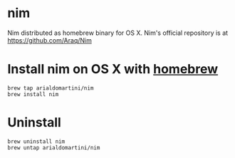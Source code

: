 # nim
Nim distributed as homebrew binary for OS X. Nim's official repository is at https://github.com/Araq/Nim


# Install nim on OS X with [homebrew](http://brew.sh)

    brew tap arialdomartini/nim
    brew install nim

# Uninstall
    brew uninstall nim
    brew untap arialdomartini/nim